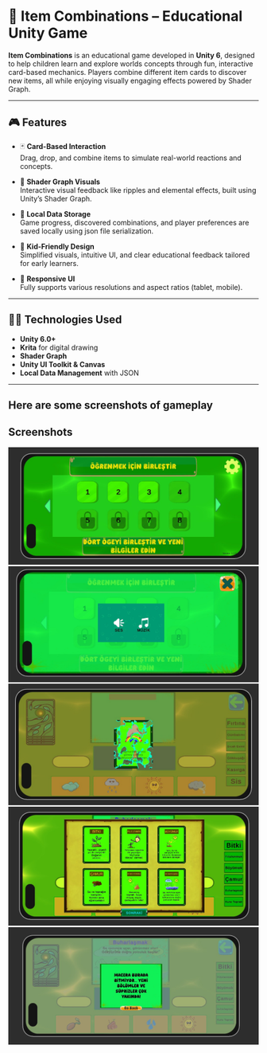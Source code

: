 # 🧪 Item Combinations – Educational Unity Game

**Item Combinations** is an educational game developed in **Unity 6**, designed to help children learn and explore worlds concepts through fun, interactive card-based mechanics. Players combine different item cards to discover new items, all while enjoying visually engaging effects powered by Shader Graph.

---

## 🎮 Features

- 🃏 **Card-Based Interaction**  
  Drag, drop, and combine items  to simulate real-world reactions and concepts.

- 🌊 **Shader Graph Visuals**  
  Interactive visual feedback like ripples and elemental effects, built using Unity’s Shader Graph.

- 💾 **Local Data Storage**  
  Game progress, discovered combinations, and player preferences are saved locally using json file serialization.

- 👦 **Kid-Friendly Design**  
  Simplified visuals, intuitive UI, and clear educational feedback tailored for early learners.

- 📱 **Responsive UI**  
  Fully supports various resolutions and aspect ratios (tablet, mobile).

---

## 🧑‍💻 Technologies Used

- **Unity 6.0+**
- **Krita** for digital drawing
- **Shader Graph**
- **Unity UI Toolkit & Canvas**
- **Local Data Management** with  JSON

---


## Here are some screenshots of gameplay


## Screenshots
![Gameplay Screenshot](Screenshots/gameplay5.jpeg)
![Gameplay Screenshot](Screenshots/gameplay4.jpeg)
![Gameplay Screenshot](Screenshots/gameplay3.jpeg)
![Gameplay Screenshot](Screenshots/gameplay2.jpeg)
![Gameplay Screenshot](Screenshots/gameplay1.jpeg)






